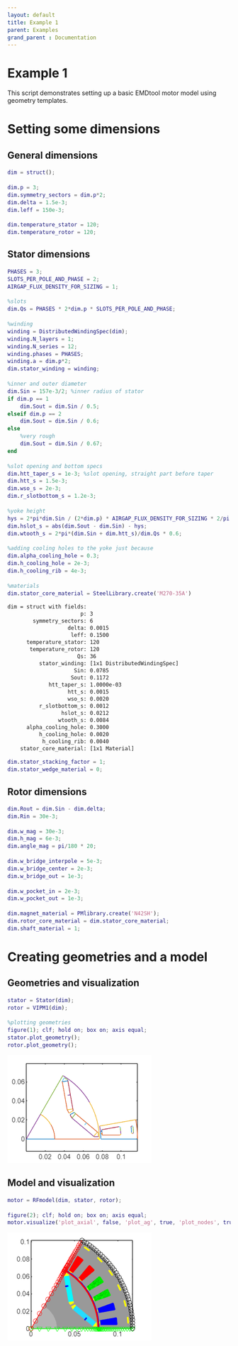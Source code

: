 ```yaml
---
layout: default
title: Example 1
parent: Examples
grand_parent : Documentation
---
```


# Example 1

This script demonstrates setting up a basic EMDtool motor model using geometry templates.

# Setting some dimensions
## General dimensions
```matlab
dim = struct();

dim.p = 3;
dim.symmetry_sectors = dim.p*2;
dim.delta = 1.5e-3;
dim.leff = 150e-3;

dim.temperature_stator = 120;
dim.temperature_rotor = 120;
```
## Stator dimensions
```matlab
PHASES = 3;
SLOTS_PER_POLE_AND_PHASE = 2;
AIRGAP_FLUX_DENSITY_FOR_SIZING = 1;

%slots
dim.Qs = PHASES * 2*dim.p * SLOTS_PER_POLE_AND_PHASE;

%winding
winding = DistributedWindingSpec(dim);
winding.N_layers = 1;
winding.N_series = 12;
winding.phases = PHASES;
winding.a = dim.p*2;
dim.stator_winding = winding;

%inner and outer diameter
dim.Sin = 157e-3/2; %inner radius of stator
if dim.p == 1
    dim.Sout = dim.Sin / 0.5;
elseif dim.p == 2
    dim.Sout = dim.Sin / 0.6;
else
    %very rough
    dim.Sout = dim.Sin / 0.67;
end

%slot opening and bottom specs
dim.htt_taper_s = 1e-3; %slot opening, straight part before taper
dim.htt_s = 1.5e-3;
dim.wso_s = 2e-3;
dim.r_slotbottom_s = 1.2e-3;

%yoke height
hys = 2*pi*dim.Sin / (2*dim.p) * AIRGAP_FLUX_DENSITY_FOR_SIZING * 2/pi / 2 / 1.5;
dim.hslot_s = abs(dim.Sout - dim.Sin) - hys;
dim.wtooth_s = 2*pi*(dim.Sin + dim.htt_s)/dim.Qs * 0.6;

%adding cooling holes to the yoke just because
dim.alpha_cooling_hole = 0.3;
dim.h_cooling_hole = 2e-3;
dim.h_cooling_rib = 4e-3;

%materials
dim.stator_core_material = SteelLibrary.create('M270-35A')
```

```matlabTextOutput
dim = struct with fields:
                       p: 3
        symmetry_sectors: 6
                   delta: 0.0015
                    leff: 0.1500
      temperature_stator: 120
       temperature_rotor: 120
                      Qs: 36
          stator_winding: [1x1 DistributedWindingSpec]
                     Sin: 0.0785
                    Sout: 0.1172
             htt_taper_s: 1.0000e-03
                   htt_s: 0.0015
                   wso_s: 0.0020
          r_slotbottom_s: 0.0012
                 hslot_s: 0.0212
                wtooth_s: 0.0084
      alpha_cooling_hole: 0.3000
          h_cooling_hole: 0.0020
           h_cooling_rib: 0.0040
    stator_core_material: [1x1 Material]

```

```matlab
dim.stator_stacking_factor = 1;
dim.stator_wedge_material = 0;

```
## Rotor dimensions
```matlab
dim.Rout = dim.Sin - dim.delta;
dim.Rin = 30e-3;

dim.w_mag = 30e-3;
dim.h_mag = 6e-3;
dim.angle_mag = pi/180 * 20;

dim.w_bridge_interpole = 5e-3;
dim.w_bridge_center = 2e-3;
dim.w_bridge_out = 1e-3;

dim.w_pocket_in = 2e-3;
dim.w_pocket_out = 1e-3;

dim.magnet_material = PMlibrary.create('N42SH');
dim.rotor_core_material = dim.stator_core_material;
dim.shaft_material = 1;
```
# Creating geometries and a model
## Geometries and visualization
```matlab
stator = Stator(dim);
rotor = VIPM1(dim);

%plotting geometries
figure(1); clf; hold on; box on; axis equal;
stator.plot_geometry();
rotor.plot_geometry();
```

![figure_0.png](Example_1_media/figure_0.png)
## Model and visualization
```matlab
motor = RFmodel(dim, stator, rotor);

figure(2); clf; hold on; box on; axis equal;
motor.visualize('plot_axial', false, 'plot_ag', true, 'plot_nodes', true);
```

![figure_1.png](Example_1_media/figure_1.png)
